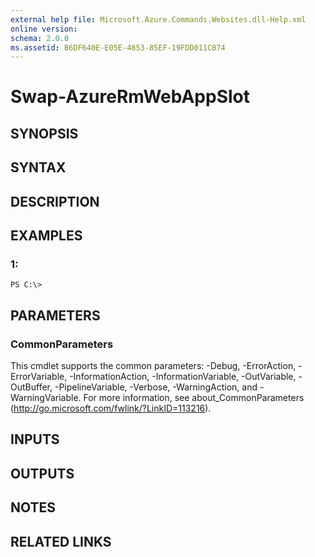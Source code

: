 ```yaml
---
external help file: Microsoft.Azure.Commands.Websites.dll-Help.xml
online version: 
schema: 2.0.0
ms.assetid: B6DF640E-E05E-4853-85EF-19FDD011CB74
---
```


# Swap-AzureRmWebAppSlot

## SYNOPSIS

## SYNTAX

## DESCRIPTION

## EXAMPLES

### 1:
```
PS C:\>
```

## PARAMETERS

### CommonParameters
This cmdlet supports the common parameters: -Debug, -ErrorAction, -ErrorVariable, -InformationAction, -InformationVariable, -OutVariable, -OutBuffer, -PipelineVariable, -Verbose, -WarningAction, and -WarningVariable. For more information, see about_CommonParameters (http://go.microsoft.com/fwlink/?LinkID=113216).

## INPUTS

## OUTPUTS

## NOTES

## RELATED LINKS


